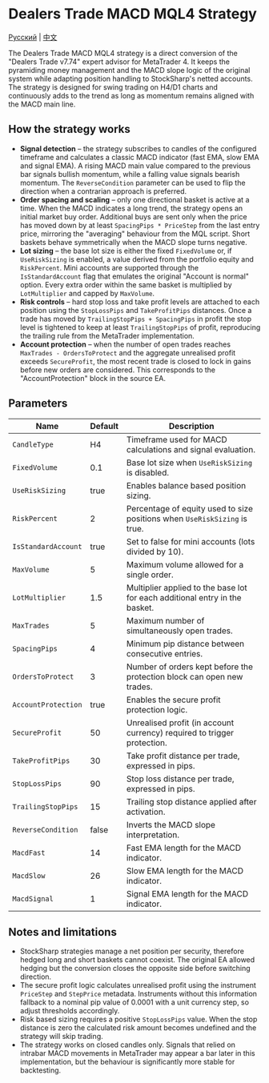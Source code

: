# Dealers Trade MACD MQL4 Strategy
[Русский](README_ru.md) | [中文](README_cn.md)

The Dealers Trade MACD MQL4 strategy is a direct conversion of the "Dealers Trade v7.74" expert advisor for MetaTrader 4. It keeps the pyramiding money management and the MACD slope logic of the original system while adapting position handling to StockSharp's netted accounts. The strategy is designed for swing trading on H4/D1 charts and continuously adds to the trend as long as momentum remains aligned with the MACD main line.

## How the strategy works

- **Signal detection** – the strategy subscribes to candles of the configured timeframe and calculates a classic MACD indicator (fast EMA, slow EMA and signal EMA). A rising MACD main value compared to the previous bar signals bullish momentum, while a falling value signals bearish momentum. The `ReverseCondition` parameter can be used to flip the direction when a contrarian approach is preferred.
- **Order spacing and scaling** – only one directional basket is active at a time. When the MACD indicates a long trend, the strategy opens an initial market buy order. Additional buys are sent only when the price has moved down by at least `SpacingPips * PriceStep` from the last entry price, mirroring the "averaging" behaviour from the MQL script. Short baskets behave symmetrically when the MACD slope turns negative.
- **Lot sizing** – the base lot size is either the fixed `FixedVolume` or, if `UseRiskSizing` is enabled, a value derived from the portfolio equity and `RiskPercent`. Mini accounts are supported through the `IsStandardAccount` flag that emulates the original "Account is normal" option. Every extra order within the same basket is multiplied by `LotMultiplier` and capped by `MaxVolume`.
- **Risk controls** – hard stop loss and take profit levels are attached to each position using the `StopLossPips` and `TakeProfitPips` distances. Once a trade has moved by `TrailingStopPips + SpacingPips` in profit the stop level is tightened to keep at least `TrailingStopPips` of profit, reproducing the trailing rule from the MetaTrader implementation.
- **Account protection** – when the number of open trades reaches `MaxTrades - OrdersToProtect` and the aggregate unrealised profit exceeds `SecureProfit`, the most recent trade is closed to lock in gains before new orders are considered. This corresponds to the "AccountProtection" block in the source EA.

## Parameters

| Name | Default | Description |
| --- | --- | --- |
| `CandleType` | H4 | Timeframe used for MACD calculations and signal evaluation. |
| `FixedVolume` | 0.1 | Base lot size when `UseRiskSizing` is disabled. |
| `UseRiskSizing` | true | Enables balance based position sizing. |
| `RiskPercent` | 2 | Percentage of equity used to size positions when `UseRiskSizing` is true. |
| `IsStandardAccount` | true | Set to false for mini accounts (lots divided by 10). |
| `MaxVolume` | 5 | Maximum volume allowed for a single order. |
| `LotMultiplier` | 1.5 | Multiplier applied to the base lot for each additional entry in the basket. |
| `MaxTrades` | 5 | Maximum number of simultaneously open trades. |
| `SpacingPips` | 4 | Minimum pip distance between consecutive entries. |
| `OrdersToProtect` | 3 | Number of orders kept before the protection block can open new trades. |
| `AccountProtection` | true | Enables the secure profit protection logic. |
| `SecureProfit` | 50 | Unrealised profit (in account currency) required to trigger protection. |
| `TakeProfitPips` | 30 | Take profit distance per trade, expressed in pips. |
| `StopLossPips` | 90 | Stop loss distance per trade, expressed in pips. |
| `TrailingStopPips` | 15 | Trailing stop distance applied after activation. |
| `ReverseCondition` | false | Inverts the MACD slope interpretation. |
| `MacdFast` | 14 | Fast EMA length for the MACD indicator. |
| `MacdSlow` | 26 | Slow EMA length for the MACD indicator. |
| `MacdSignal` | 1 | Signal EMA length for the MACD indicator. |

## Notes and limitations

- StockSharp strategies manage a net position per security, therefore hedged long and short baskets cannot coexist. The original EA allowed hedging but the conversion closes the opposite side before switching direction.
- The secure profit logic calculates unrealised profit using the instrument `PriceStep` and `StepPrice` metadata. Instruments without this information fallback to a nominal pip value of 0.0001 with a unit currency step, so adjust thresholds accordingly.
- Risk based sizing requires a positive `StopLossPips` value. When the stop distance is zero the calculated risk amount becomes undefined and the strategy will skip trading.
- The strategy works on closed candles only. Signals that relied on intrabar MACD movements in MetaTrader may appear a bar later in this implementation, but the behaviour is significantly more stable for backtesting.
